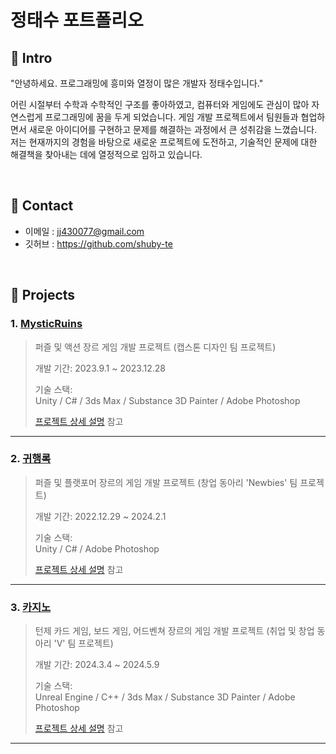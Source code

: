 # 정태수 포트폴리오

## :pushpin: Intro
"안녕하세요. 프로그래밍에 흥미와 열정이 많은 개발자 정태수입니다."

어린 시절부터 수학과 수학적인 구조를 좋아하였고, 컴퓨터와 게임에도 관심이 많아 자연스럽게 프로그래밍에 꿈을 두게 되었습니다.
게임 개발 프로젝트에서 팀원들과 협업하면서 새로운 아이디어를 구현하고 문제를 해결하는 과정에서 큰 성취감을 느꼈습니다.
저는 현재까지의 경험을 바탕으로 새로운 프로젝트에 도전하고, 기술적인 문제에 대한 해결책을 찾아내는 데에 열정적으로 임하고 있습니다.


</br>

## :pushpin: Contact
- 이메일 : jj430077@gmail.com
- 깃허브 : https://github.com/shuby-te

</br>

## :pushpin: Projects

### 1. [MysticRuins](https://github.com/shuby-te/Capstone1)
>퍼즐 및 액션 장르 게임 개발 프로젝트 (캡스톤 디자인 팀 프로젝트)
>
>개발 기간: 2023.9.1 ~ 2023.12.28  
>  
>기술 스택:  
>Unity / C# / 3ds Max / Substance 3D Painter / Adobe Photoshop
>  
>[프로젝트 상세 설명](https://github.com/shuby-te/Mystic-Ruins/blob/main/README.md) 참고

---

### 2. [귀행록](https://github.com/shuby-te/Project)
>퍼즐 및 플랫포머 장르의 게임 개발 프로젝트 (창업 동아리 'Newbies' 팀 프로젝트)
>
>개발 기간: 2022.12.29 ~ 2024.2.1 
>  
>기술 스택:  
>Unity / C# / Adobe Photoshop
>  
>[프로젝트 상세 설명](https://github.com/Integerous/goQuality) 참고

---

### 3. [카지노](https://github.com/TeamV-CasinoProject/Casino)
>턴제 카드 게임, 보드 게임, 어드벤쳐 장르의 게임 개발 프로젝트 (취업 및 창업 동아리 'V' 팀 프로젝트)
>
>개발 기간: 2024.3.4 ~ 2024.5.9 
>  
>기술 스택:  
>Unreal Engine / C++ / 3ds Max / Substance 3D Painter / Adobe Photoshop
>  
>[프로젝트 상세 설명](https://github.com/Integerous/goQuality) 참고

---
